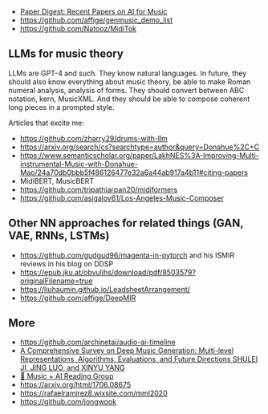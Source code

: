 - [Paper Digest: Recent Papers on AI for Music](https://www.paperdigest.org/2020/07/recent-papers-on-ai-for-music/)
- https://github.com/affige/genmusic_demo_list
- https://github.com/Natooz/MidiTok

LLMs for music theory
---

LLMs are GPT-4 and such. They know natural languages. In future, they should also know everything about music theory, be able to make Roman numeral 
analysis, analysis of forms. They should convert between ABC notation, kern, MusicXML. And they should be able to compose coherent long pieces in a prompted style.

Articles that excite me:
- https://github.com/zharry29/drums-with-llm
- https://arxiv.org/search/cs?searchtype=author&query=Donahue%2C+C
- https://www.semanticscholar.org/paper/LakhNES%3A-Improving-Multi-instrumental-Music-with-Donahue-Mao/24a70db0bbb5f486126477e32a6a44ab917a4b11#citing-papers
- MidiBERT, MusicBERT
- https://github.com/tripathiarpan20/midiformers
- https://github.com/asigalov61/Los-Angeles-Music-Composer

Other NN approaches for related things (GAN, VAE, RNNs, LSTMs)
---

- https://github.com/gudgud96/magenta-in-pytorch and his ISMIR reviews in his blog on DDSP
- https://epub.jku.at/obvulihs/download/pdf/8503579?originalFilename=true
- https://liuhaumin.github.io/LeadsheetArrangement/
- https://github.com/affige/DeepMIR


More
----

- https://github.com/archinetai/audio-ai-timeline
- [A Comprehensive Survey on Deep Music Generation:
Multi-level Representations, Algorithms, Evaluations, and
Future Directions
SHULEI JI, JING LUO, and XINYU YANG](https://arxiv.org/pdf/2011.06801.pdf)
- [🎥 Music + AI Reading Group](https://www.youtube.com/@musicaireadinggroup945/videos)
- https://arxiv.org/html/1706.08675
- https://rafaelramirez8.wixsite.com/mml2020
- https://github.com/jongwook
